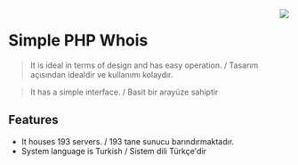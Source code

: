 <img src="https://ctingg.com/assets/img/ctingg_logo.png" align="right" />

# Simple PHP Whois

> It is ideal in terms of design and has easy operation. / Tasarım açısından idealdir ve kullanımı kolaydır. 

> It has a simple interface. / Basit bir arayüze sahiptir

## Features

- It houses 193 servers. / 193 tane sunucu barındırmaktadır.
- System language is Turkish / Sistem dili Türkçe'dir
